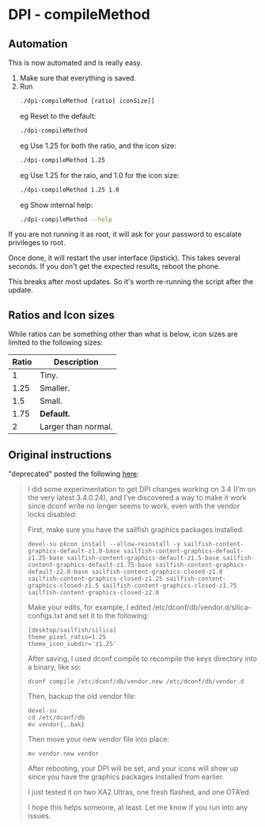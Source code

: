 # DPI - compileMethod

## Automation

This is now automated and is really easy.

1. Make sure that everything is saved.
1. Run
    ```bash
    ./dpi-compileMethod [ratio[ iconSize]]
    ```
    eg Reset to the default:
    ```bash
    ./dpi-compileMethod
    ```
    eg Use 1.25 for both the ratio, and the icon size:
    ```bash
    ./dpi-compileMethod 1.25
    ```
    eg Use 1.25 for the raio, and 1.0 for the icon size:
    ```bash
    ./dpi-compileMethod 1.25 1.0
    ```
    eg Show internal help:
    ```bash
    ./dpi-compileMethod --help
    ```

If you are not running it as root, it will ask for your password to escalate privileges to root.

Once done, it will restart the user interface (lipstick). This takes several seconds.
If you don't get the expected results, reboot the phone.

This breaks after most updates. So it's worth re-running the script after the update.

## Ratios and Icon sizes

While ratios can be something other than what is below, icon sizes are limited to the following sizes:

| Ratio | Description         |
| ----- | ------------------- |
| 1     | Tiny.               |
| 1.25  | Smaller.            |
| 1.5   | Small.              |
| 1.75  | **Default.**        |
| 2     | Larger than normal. |

## Original instructions

"deprecated" posted the following [here](https://forum.sailfishos.org/t/ui-themer-missing-from-openrepos/2457/62):


> I did some experimentation to get DPI changes working on 3.4 (I’m on the very latest 3.4.0.24), and I’ve discovered a way to make it work since dconf write no longer seems to work, even with the vendor locks disabled:
>
> First, make sure you have the sailfish graphics packages installed:
>
> ```
> devel-su pkcon install --allow-reinstall -y sailfish-content-graphics-default-z1.0-base sailfish-content-graphics-default-z1.25-base sailfish-content-graphics-default-z1.5-base sailfish-content-graphics-default-z1.75-base sailfish-content-graphics-default-z2.0-base sailfish-content-graphics-closed-z1.0 sailfish-content-graphics-closed-z1.25 sailfish-content-graphics-closed-z1.5 sailfish-content-graphics-closed-z1.75 sailfish-content-graphics-closed-z2.0
> ```
>
> Make your edits, for example, I edited /etc/dconf/db/vendor.d/silica-configs.txt and set it to the following:
>
> ```
> [desktop/sailfish/silica]
> theme_pixel_ratio=1.25
> theme_icon_subdir='z1.25'
> ```
>
> After saving, I used dconf compile to recompile the keys directory into a binary, like so:
>
> ```
> dconf compile /etc/dconf/db/vendor.new /etc/dconf/db/vendor.d
> ```
>
> Then, backup the old vendor file:
>
> ```
> devel-su
> cd /etc/dconf/db
> mv vendor{,.bak}
> ```
>
> Then move your new vendor file into place:
>
> ```
> mv vendor.new vendor
> ```
>
> After rebooting, your DPI will be set, and your icons will show up since you have the graphics packages installed from earlier.
>
> I just tested it on two XA2 Ultras, one fresh flashed, and one OTA’ed.
>
> I hope this helps someone, at least. Let me know if you run into any issues.
>

